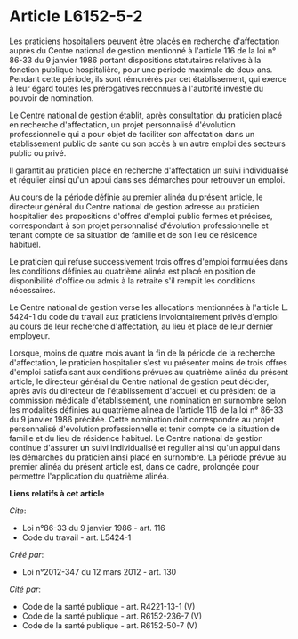 # Article L6152-5-2

Les praticiens hospitaliers peuvent être placés en recherche d'affectation auprès du Centre national de gestion mentionné à
l'article 116 de la loi n° 86-33 du 9 janvier 1986 portant dispositions statutaires relatives à la fonction publique
hospitalière, pour une période maximale de deux ans. Pendant cette période, ils sont rémunérés par cet établissement, qui
exerce à leur égard toutes les prérogatives reconnues à l'autorité investie du pouvoir de nomination.

Le Centre national de gestion établit, après consultation du praticien placé en recherche d'affectation, un projet
personnalisé d'évolution professionnelle qui a pour objet de faciliter son affectation dans un établissement public de santé
ou son accès à un autre emploi des secteurs public ou privé.

Il garantit au praticien placé en recherche d'affectation un suivi individualisé et régulier ainsi qu'un appui dans ses
démarches pour retrouver un emploi.

Au cours de la période définie au premier alinéa du présent article, le directeur général du Centre national de gestion
adresse au praticien hospitalier des propositions d'offres d'emploi public fermes et précises, correspondant à son projet
personnalisé d'évolution professionnelle et tenant compte de sa situation de famille et de son lieu de résidence habituel.

Le praticien qui refuse successivement trois offres d'emploi formulées dans les conditions définies au quatrième alinéa est
placé en position de disponibilité d'office ou admis à la retraite s'il remplit les conditions nécessaires.

Le Centre national de gestion verse les allocations mentionnées à l'article L. 5424-1 du code du travail aux praticiens
involontairement privés d'emploi au cours de leur recherche d'affectation, au lieu et place de leur dernier employeur.

Lorsque, moins de quatre mois avant la fin de la période de la recherche d'affectation, le praticien hospitalier s'est vu
présenter moins de trois offres d'emploi satisfaisant aux conditions prévues au quatrième alinéa du présent article, le
directeur général du Centre national de gestion peut décider, après avis du directeur de l'établissement d'accueil et du
président de la commission médicale d'établissement, une nomination en surnombre selon les modalités définies au quatrième
alinéa de l'article 116 de la loi n° 86-33 du 9 janvier 1986 précitée. Cette nomination doit correspondre au projet
personnalisé d'évolution professionnelle et tenir compte de la situation de famille et du lieu de résidence habituel. Le
Centre national de gestion continue d'assurer un suivi individualisé et régulier ainsi qu'un appui dans les démarches du
praticien ainsi placé en surnombre. La période prévue au premier alinéa du présent article est, dans ce cadre, prolongée pour
permettre l'application du quatrième alinéa.

**Liens relatifs à cet article**

_Cite_:

  - Loi n°86-33 du 9 janvier 1986 - art. 116
  - Code du travail - art. L5424-1

_Créé par_:

  - Loi n°2012-347 du 12 mars 2012 - art. 130

_Cité par_:

  - Code de la santé publique - art. R4221-13-1 (V)
  - Code de la santé publique - art. R6152-236-7 (V)
  - Code de la santé publique - art. R6152-50-7 (V)
